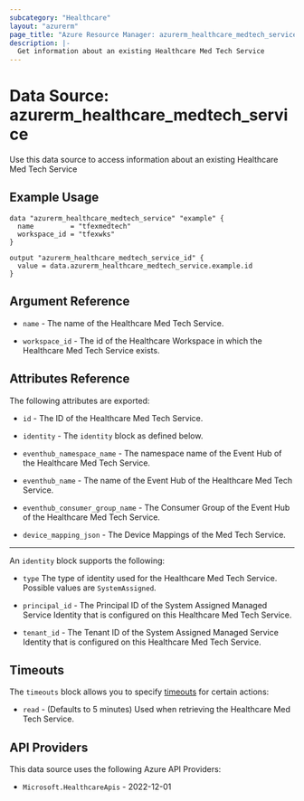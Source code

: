 ```yaml
---
subcategory: "Healthcare"
layout: "azurerm"
page_title: "Azure Resource Manager: azurerm_healthcare_medtech_service"
description: |-
  Get information about an existing Healthcare Med Tech Service
---
```


# Data Source: azurerm_healthcare_medtech_service

Use this data source to access information about an existing Healthcare Med Tech Service

## Example Usage

```hcl
data "azurerm_healthcare_medtech_service" "example" {
  name         = "tfexmedtech"
  workspace_id = "tfexwks"
}

output "azurerm_healthcare_medtech_service_id" {
  value = data.azurerm_healthcare_medtech_service.example.id
}
```

## Argument Reference

* `name` - The name of the Healthcare Med Tech Service.

* `workspace_id` - The id of the Healthcare Workspace in which the Healthcare Med Tech Service exists.

## Attributes Reference

The following attributes are exported:

* `id` - The ID of the Healthcare Med Tech Service.

* `identity` - The `identity` block as defined below.

* `eventhub_namespace_name` - The namespace name of the Event Hub of the Healthcare Med Tech Service.

* `eventhub_name` - The name of the Event Hub of the Healthcare Med Tech Service.

* `eventhub_consumer_group_name` - The Consumer Group of the Event Hub of the Healthcare Med Tech Service.

* `device_mapping_json` - The Device Mappings of the Med Tech Service.

---
An `identity` block supports the following:

* `type` The type of identity used for the Healthcare Med Tech Service. Possible values are `SystemAssigned`.

* `principal_id` - The Principal ID of the System Assigned Managed Service Identity that is configured on this Healthcare Med Tech Service.

* `tenant_id` - The Tenant ID of the System Assigned Managed Service Identity that is configured on this Healthcare Med Tech Service.

## Timeouts

The `timeouts` block allows you to specify [timeouts](https://www.terraform.io/docs/configuration/resources.html#timeouts) for certain actions:

* `read` - (Defaults to 5 minutes) Used when retrieving the Healthcare Med Tech Service.

## API Providers
<!-- This section is generated, changes will be overwritten -->
This data source uses the following Azure API Providers:

* `Microsoft.HealthcareApis` - 2022-12-01
